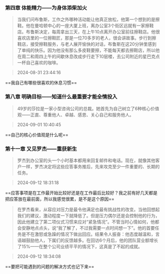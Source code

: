 ### 第四章 体能精力——为身体添柴加火

> 当我们问布鲁斯，工作之外哪种活动能让他真正放松，他第一个想到的是擦鞋。他在曼哈顿中心的一座大厦上班，离办公室3个街区远就有一家擦鞋店。布鲁斯决定，每周拿出三天，在上午10点离开办公室前往擦鞋店。他很喜欢店里的一位擦鞋匠，那是一位70多岁的老人，很会讲故事。步行到擦鞋店，接受擦鞋服务，与老人展开愉快的对话，布鲁斯在这20分钟里感到了单纯的快乐。因为他没有那么多皮鞋要擦，不能每天都去擦鞋店，所以他在周二和周四上午的间歇休息改成步行走下10层楼，去公司附近的星巴克点一杯自己喜欢的咖啡。

> 2024-08-31 23:44:16

==我自己有哪些很喜欢的休息习惯==

### 第八章 明确目标——知道什么最重要才能全情投入

> 49岁的莎拉是一家小型咨询公司的总裁。她首先为自己树立了6种核心价值观——正直、尊重他人、卓越、感恩、关心自己和服务他人。

> 2024-09-01 10:40:45

==自己的核心价值观是什么呢==

### 第十一章 又见罗杰——重获新生

> 罗杰到办公室的头一个小时基本都用来回复邮件和电话。现在，就像其他客户一样，罗杰决定将这些应答事务推后，先来攻克至少一件重要的、长期的任务。

> 2024-09-12 18:31:18

==应答事项是在工作最开始比较好还是在工作最后比较好？我之前有好几天都是把应答放在最前面，所以我感觉很累，是不是这个原因==

> 在罗杰看来，从容应对压力是最令他满足也最有挑战性的改变。当他回想起我们的建议，激动程度一下就降低了。但是压力偶尔还是会控制他的行为，因此他建立了第二项仪式习惯来应对“紧急情况”。不管当时心情如何，他都会安静地点点头，说“我了解了，不过我需要一点时间想一下”。他的首要任务是不在激怒或急躁的情况下做出回应。结果令人振奋：他态度越温和，言语越鼓励他人，下属们的反馈越多。在回访6个月后，他的团队营业额增长了15%——在整个公司业绩平平的情况下，这真是了不起的成就。

> 2024-09-12 18:34:08

==要把可能遇到的问题的解决方式也记下来==